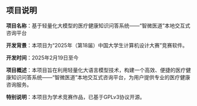 ## 项目说明

**项目名称**：基于轻量化大模型的医疗健康知识问答系统——“智微医道”本地交互式咨询平台

**开发背景**：本项目为“2025年（第18届）中国大学生计算机设计大赛”竞赛软件。

**开发时间**：2025年2月19日至今

**项目概述**：本项目旨在利用轻量化大语言模型技术，构建一个高效、便捷的医疗健康知识问答系统——“智微医道”本地交互式咨询平台，为用户提供专业的医疗健康咨询服务。

**特别说明**：本项目为学术竞赛作品，已基于GPLv3协议开源。
